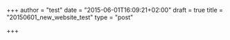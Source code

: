 +++
author = "test"
date = "2015-06-01T16:09:21+02:00"
draft = true
title = "20150601_new_website_test"
type = "post"

+++

